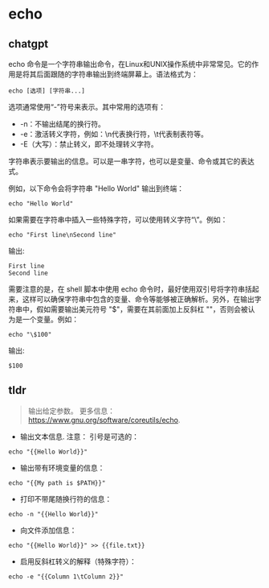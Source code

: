 # echo 
## chatgpt 
echo 命令是一个字符串输出命令，在Linux和UNIX操作系统中非常常见。它的作用是将其后面跟随的字符串输出到终端屏幕上。语法格式为：

```
echo [选项] [字符串...]
```

选项通常使用“-”符号来表示。其中常用的选项有：

- -n：不输出结尾的换行符。
- -e：激活转义字符，例如：\n代表换行符，\t代表制表符等。
- -E（大写）：禁止转义，即不处理转义字符。

字符串表示要输出的信息。可以是一串字符，也可以是变量、命令或其它的表达式。

例如，以下命令会将字符串 "Hello World" 输出到终端：

```
echo "Hello World"
```

如果需要在字符串中插入一些特殊字符，可以使用转义字符“\”。例如：

```
echo "First line\nSecond line"
```

输出:

```
First line
Second line
```

需要注意的是，在 shell 脚本中使用 echo 命令时，最好使用双引号将字符串括起来，这样可以确保字符串中包含的变量、命令等能够被正确解析。另外，在输出字符串中，假如需要输出美元符号 "$"，需要在其前面加上反斜杠 "\"，否则会被认为是一个变量。例如：

```
echo "\$100"
```

输出:

```
$100
``` 

## tldr 
 
> 输出给定参数。
> 更多信息：<https://www.gnu.org/software/coreutils/echo>.

- 输出文本信息. 注意： 引号是可选的：

`echo "{{Hello World}}"`

- 输出带有环境变量的信息：

`echo "{{My path is $PATH}}"`

- 打印不带尾随换行符的信息：

`echo -n "{{Hello World}}"`

- 向文件添加信息：

`echo "{{Hello World}}" >> {{file.txt}}`

- 启用反斜杠转义的解释（特殊字符）：

`echo -e "{{Column 1\tColumn 2}}"`
